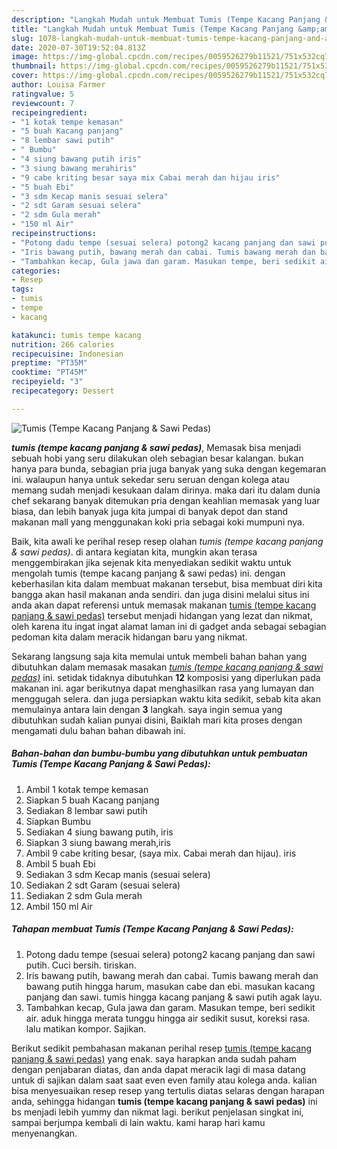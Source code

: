 ```yaml
---
description: "Langkah Mudah untuk Membuat Tumis (Tempe Kacang Panjang &amp;amp; Sawi Pedas) Lezat"
title: "Langkah Mudah untuk Membuat Tumis (Tempe Kacang Panjang &amp;amp; Sawi Pedas) Lezat"
slug: 1078-langkah-mudah-untuk-membuat-tumis-tempe-kacang-panjang-and-amp-sawi-pedas-lezat
date: 2020-07-30T19:52:04.813Z
image: https://img-global.cpcdn.com/recipes/0059526279b11521/751x532cq70/tumis-tempe-kacang-panjang-sawi-pedas-foto-resep-utama.jpg
thumbnail: https://img-global.cpcdn.com/recipes/0059526279b11521/751x532cq70/tumis-tempe-kacang-panjang-sawi-pedas-foto-resep-utama.jpg
cover: https://img-global.cpcdn.com/recipes/0059526279b11521/751x532cq70/tumis-tempe-kacang-panjang-sawi-pedas-foto-resep-utama.jpg
author: Louisa Farmer
ratingvalue: 5
reviewcount: 7
recipeingredient:
- "1 kotak tempe kemasan"
- "5 buah Kacang panjang"
- "8 lembar sawi putih"
- " Bumbu"
- "4 siung bawang putih iris"
- "3 siung bawang merahiris"
- "9 cabe kriting besar saya mix Cabai merah dan hijau iris"
- "5 buah Ebi"
- "3 sdm Kecap manis sesuai selera"
- "2 sdt Garam sesuai selera"
- "2 sdm Gula merah"
- "150 ml Air"
recipeinstructions:
- "Potong dadu tempe (sesuai selera) potong2 kacang panjang dan sawi putih. Cuci bersih. tiriskan."
- "Iris bawang putih, bawang merah dan cabai. Tumis bawang merah dan bawang putih hingga harum, masukan cabe dan ebi. masukan kacang panjang dan sawi. tumis hingga kacang panjang &amp; sawi putih agak layu."
- "Tambahkan kecap, Gula jawa dan garam. Masukan tempe, beri sedikit air. aduk hingga merata tunggu hingga air sedikit susut, koreksi rasa. lalu matikan kompor. Sajikan."
categories:
- Resep
tags:
- tumis
- tempe
- kacang

katakunci: tumis tempe kacang 
nutrition: 266 calories
recipecuisine: Indonesian
preptime: "PT35M"
cooktime: "PT45M"
recipeyield: "3"
recipecategory: Dessert

---
```



![Tumis (Tempe Kacang Panjang &amp; Sawi Pedas)](https://img-global.cpcdn.com/recipes/0059526279b11521/751x532cq70/tumis-tempe-kacang-panjang-sawi-pedas-foto-resep-utama.jpg)

<b><i>tumis (tempe kacang panjang &amp; sawi pedas)</i></b>, Memasak bisa menjadi sebuah hobi yang seru dilakukan oleh sebagian besar kalangan. bukan hanya para bunda, sebagian pria juga banyak yang suka dengan kegemaran ini. walaupun hanya untuk sekedar seru seruan dengan kolega atau memang sudah menjadi kesukaan dalam dirinya. maka dari itu dalam dunia chef sekarang banyak ditemukan pria dengan keahlian memasak yang luar biasa, dan lebih banyak juga kita jumpai di banyak depot dan stand makanan mall yang menggunakan koki pria sebagai koki mumpuni nya.

Baik, kita awali ke perihal resep resep olahan <i>tumis (tempe kacang panjang &amp; sawi pedas)</i>. di antara kegiatan kita, mungkin akan terasa menggembirakan jika sejenak kita menyediakan sedikit waktu untuk mengolah tumis (tempe kacang panjang &amp; sawi pedas) ini. dengan keberhasilan kita dalam membuat makanan tersebut, bisa membuat diri kita bangga akan hasil makanan anda sendiri. dan juga disini melalui situs ini anda akan dapat referensi untuk memasak makanan <u>tumis (tempe kacang panjang &amp; sawi pedas)</u> tersebut menjadi hidangan yang lezat dan nikmat, oleh karena itu ingat ingat alamat laman ini di gadget anda sebagai sebagian pedoman kita dalam meracik hidangan baru yang nikmat.




Sekarang langsung saja kita memulai untuk membeli bahan bahan yang dibutuhkan dalam memasak masakan <u><i>tumis (tempe kacang panjang &amp; sawi pedas)</i></u> ini. setidak tidaknya dibutuhkan <b>12</b> komposisi yang diperlukan pada makanan ini. agar berikutnya dapat menghasilkan rasa yang lumayan dan menggugah selera. dan juga persiapkan waktu kita sedikit, sebab kita akan memulainya antara lain dengan <b>3</b> langkah. saya ingin semua yang dibutuhkan sudah kalian punyai disini, Baiklah mari kita proses dengan mengamati dulu bahan bahan dibawah ini.

<!--inarticleads1-->

##### Bahan-bahan dan bumbu-bumbu yang dibutuhkan untuk pembuatan Tumis (Tempe Kacang Panjang &amp; Sawi Pedas):

1. Ambil 1 kotak tempe kemasan
1. Siapkan 5 buah Kacang panjang
1. Sediakan 8 lembar sawi putih
1. Siapkan  Bumbu
1. Sediakan 4 siung bawang putih, iris
1. Siapkan 3 siung bawang merah,iris
1. Ambil 9 cabe kriting besar, (saya mix. Cabai merah dan hijau). iris
1. Ambil 5 buah Ebi
1. Sediakan 3 sdm Kecap manis (sesuai selera)
1. Sediakan 2 sdt Garam (sesuai selera)
1. Sediakan 2 sdm Gula merah
1. Ambil 150 ml Air




<!--inarticleads2-->

##### Tahapan membuat Tumis (Tempe Kacang Panjang &amp; Sawi Pedas):

1. Potong dadu tempe (sesuai selera) potong2 kacang panjang dan sawi putih. Cuci bersih. tiriskan.
1. Iris bawang putih, bawang merah dan cabai. Tumis bawang merah dan bawang putih hingga harum, masukan cabe dan ebi. masukan kacang panjang dan sawi. tumis hingga kacang panjang &amp; sawi putih agak layu.
1. Tambahkan kecap, Gula jawa dan garam. Masukan tempe, beri sedikit air. aduk hingga merata tunggu hingga air sedikit susut, koreksi rasa. lalu matikan kompor. Sajikan.




Berikut sedikit pembahasan makanan perihal resep <u>tumis (tempe kacang panjang &amp; sawi pedas)</u> yang enak. saya harapkan anda sudah paham dengan penjabaran diatas, dan anda dapat meracik lagi di masa datang untuk di sajikan dalam saat saat even even family atau kolega anda. kalian bisa menyesuaikan resep resep yang tertulis diatas selaras dengan harapan anda, sehingga hidangan <b>tumis (tempe kacang panjang &amp; sawi pedas)</b> ini bs menjadi lebih yummy dan nikmat lagi. berikut penjelasan singkat ini, sampai berjumpa kembali di lain waktu. kami harap hari kamu menyenangkan.
